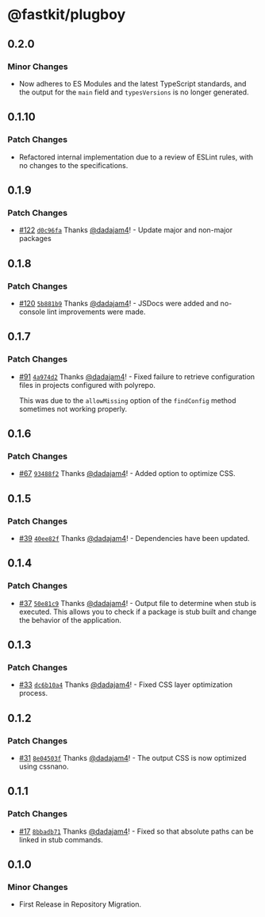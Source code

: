 # @fastkit/plugboy

## 0.2.0

### Minor Changes

- Now adheres to ES Modules and the latest TypeScript standards, and the output for the `main` field and `typesVersions` is no longer generated.

## 0.1.10

### Patch Changes

- Refactored internal implementation due to a review of ESLint rules, with no changes to the specifications.

## 0.1.9

### Patch Changes

- [#122](https://github.com/dadajam4/fastkit/pull/122) [`d0c96fa`](https://github.com/dadajam4/fastkit/commit/d0c96faf96b6c91bcb8bc0b1ca9d22fc8ede303e) Thanks [@dadajam4](https://github.com/dadajam4)! - Update major and non-major packages

## 0.1.8

### Patch Changes

- [#120](https://github.com/dadajam4/fastkit/pull/120) [`5b881b9`](https://github.com/dadajam4/fastkit/commit/5b881b94ce1852c12cc3c8f6954564d5235cba4d) Thanks [@dadajam4](https://github.com/dadajam4)! - JSDocs were added and no-console lint improvements were made.

## 0.1.7

### Patch Changes

- [#91](https://github.com/dadajam4/fastkit/pull/91) [`4a974d2`](https://github.com/dadajam4/fastkit/commit/4a974d2bc85767048abcc4ed8294058d19ebfb0f) Thanks [@dadajam4](https://github.com/dadajam4)! - Fixed failure to retrieve configuration files in projects configured with polyrepo.

  This was due to the `allowMissing` option of the `findConfig` method sometimes not working properly.

## 0.1.6

### Patch Changes

- [#67](https://github.com/dadajam4/fastkit/pull/67) [`93488f2`](https://github.com/dadajam4/fastkit/commit/93488f21251f32ed5d577f854146815bd6307161) Thanks [@dadajam4](https://github.com/dadajam4)! - Added option to optimize CSS.

## 0.1.5

### Patch Changes

- [#39](https://github.com/dadajam4/fastkit/pull/39) [`40ee82f`](https://github.com/dadajam4/fastkit/commit/40ee82f4501b88e44ad9b67918df2237298493a0) Thanks [@dadajam4](https://github.com/dadajam4)! - Dependencies have been updated.

## 0.1.4

### Patch Changes

- [#37](https://github.com/dadajam4/fastkit/pull/37) [`50e81c9`](https://github.com/dadajam4/fastkit/commit/50e81c949e0e99c54ffe227e3274826ed31c04af) Thanks [@dadajam4](https://github.com/dadajam4)! - Output file to determine when stub is executed.
  This allows you to check if a package is stub built and change the behavior of the application.

## 0.1.3

### Patch Changes

- [#33](https://github.com/dadajam4/fastkit/pull/33) [`dc6b10a4`](https://github.com/dadajam4/fastkit/commit/dc6b10a4d3279dd24de1f7f1b5113dcec52b63ad) Thanks [@dadajam4](https://github.com/dadajam4)! - Fixed CSS layer optimization process.

## 0.1.2

### Patch Changes

- [#31](https://github.com/dadajam4/fastkit/pull/31) [`8e04503f`](https://github.com/dadajam4/fastkit/commit/8e04503f7acb585f50ceb482af0128e2263a94f9) Thanks [@dadajam4](https://github.com/dadajam4)! - The output CSS is now optimized using cssnano.

## 0.1.1

### Patch Changes

- [#17](https://github.com/dadajam4/fastkit/pull/17) [`8bbadb71`](https://github.com/dadajam4/fastkit/commit/8bbadb7102edbc2bf89df54268c12be5435d5241) Thanks [@dadajam4](https://github.com/dadajam4)! - Fixed so that absolute paths can be linked in stub commands.

## 0.1.0

### Minor Changes

- First Release in Repository Migration.

